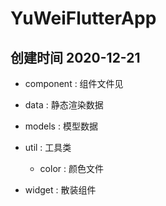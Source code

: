 # YuWeiFlutterApp

## 创建时间 2020-12-21

- component : 组件文件见

- data : 静态渲染数据

- models : 模型数据

- util : 工具类
    - color : 颜色文件
    
- widget : 散装组件